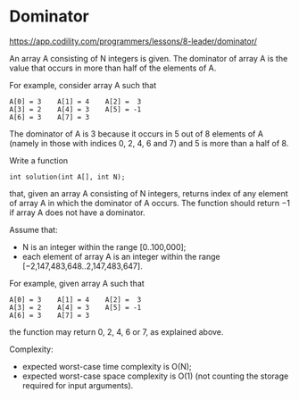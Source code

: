 # Dominator
https://app.codility.com/programmers/lessons/8-leader/dominator/

An array A consisting of N integers is given. The dominator of array A is the value that occurs in more than half of the elements of A.

For example, consider array A such that
```text
A[0] = 3    A[1] = 4    A[2] =  3
A[3] = 2    A[4] = 3    A[5] = -1
A[6] = 3    A[7] = 3
```
The dominator of A is 3 because it occurs in 5 out of 8 elements of A (namely in those with indices 0, 2, 4, 6 and 7) and 5 is more than a half of 8.

Write a function
```text
int solution(int A[], int N);
```
that, given an array A consisting of N integers, returns index of any element of array A in which the dominator of A occurs. The function should return −1 if array A does not have a dominator.

Assume that:
* N is an integer within the range [0..100,000];
* each element of array A is an integer within the range [−2,147,483,648..2,147,483,647].

For example, given array A such that
```text
A[0] = 3    A[1] = 4    A[2] =  3
A[3] = 2    A[4] = 3    A[5] = -1
A[6] = 3    A[7] = 3
```
the function may return 0, 2, 4, 6 or 7, as explained above.

Complexity:
* expected worst-case time complexity is O(N);
* expected worst-case space complexity is O(1) (not counting the storage required for input arguments).
